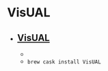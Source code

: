 # VisUAL
- [VisUAL](https://salmanarif.bitbucket.io/visual/)
  - 
  - 
  - `brew cask install VisUAL`
